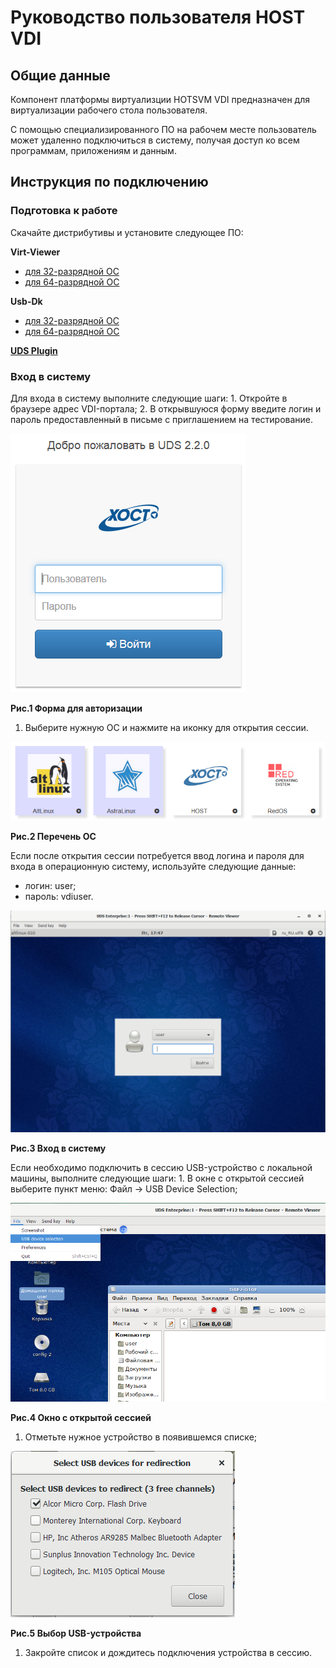 # Руководство пользователя HOST VDI

## Общие данные

Компонент платформы виртуализции HOTSVM VDI предназначен для виртуализации рабочего стола пользователя.

С помощью специализированного ПО на рабочем месте пользователь может удаленно подключиться в систему, получая доступ ко всем программам, приложениям и данным.

## Инструкция по подключению

### Подготовка к работе

Скачайте дистрибутивы и установите следующее ПО:

**Virt-Viewer**

* [для 32-разрядной ОС](https://cloud.hostco.ru/s/xGm6XMcWB9iaPCo)
* [для 64-разрядной ОС](https://cloud.hostco.ru/s/ErRSswPLWMTzpWz)

**Usb-Dk**

* [для 32-разрядной ОС](https://cloud.hostco.ru/s/TtjLn7pB2xgZXmS)
* [для 64-разрядной ОС](https://cloud.hostco.ru/s/KHDLzewkKioYLYo)

[**UDS Plugin**](https://cloud.hostco.ru/s/samC2QXdGaxgQFN)

### Вход в систему

Для входа в систему выполните следующие шаги: 1. Откройте в браузере адрес VDI-портала; 2. В открывшуюся форму введите логин и пароль предоставленный в письме с приглашением на тестирование.

![&#x43A;&#x430;&#x440;&#x442;](../.gitbook/assets/vdi-1.png)

**Рис.1 Форма для авторизации**

1. Выберите нужную ОС и нажмите на иконку для открытия сессии.

![&#x43A;&#x430;&#x440;&#x442;](../.gitbook/assets/vdi-2.png)

**Рис.2 Перечень ОС**

Если после открытия сессии потребуется ввод логина и пароля для входа в операционную систему, используйте следующие данные:

* логин: user;
* пароль: vdiuser.

![&#x43A;&#x430;&#x440;&#x442;](../.gitbook/assets/vdi-3.png)

**Рис.3 Вход в систему**

Если необходимо подключить в сессию USB-устройство с локальной машины, выполните следующие шаги: 1. В окне с открытой сессией выберите пункт меню: Файл → USB Device Selection;

![&#x43A;&#x430;&#x440;&#x442;](../.gitbook/assets/vdi-4.png)

**Рис.4 Окно с открытой сессией**

1. Отметьте нужное устройство в появившемся списке;

![&#x43A;&#x430;&#x440;&#x442;](../.gitbook/assets/vdi-5.png)

**Рис.5 Выбор USB-устройства**

1. Закройте список и дождитесь подключения устройства в сессию.

